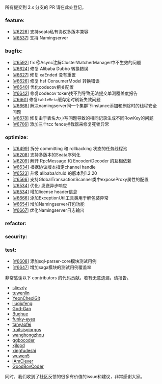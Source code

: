 所有提交到 2.x 分支的 PR 请在此处登记。

<!-- 请根据PR的类型添加 `变更记录` 到以下对应位置(feature/bugfix/optimize/test) 下 -->

### feature:
- [[#6226](https://github.com/apache/incubator-seata/pull/6226)] 支持seata私有协议多版本兼容
- [[#6537](https://github.com/apache/incubator-seata/pull/6537)] 支持 Namingserver

### bugfix:
- [[#6592](https://github.com/apache/incubator-seata/pull/6592)] fix @Async注解ClusterWatcherManager中不生效的问题
- [[#6624](https://github.com/apache/incubator-seata/pull/6624)] 修复 Alibaba Dubbo 转换错误
- [[#6627](https://github.com/apache/incubator-seata/pull/6627)] 修复 xaEnded 没有重置
- [[#6626](https://github.com/apache/incubator-seata/pull/6626)] 修复 hsf ConsumerModel 转换错误
- [[#6640](https://github.com/apache/incubator-seata/pull/6640)] 优化codecov相关配置
- [[#6642](https://github.com/apache/incubator-seata/pull/6642)] 修复codecov token找不到导致无法提交单测覆盖度报告
- [[#6661](https://github.com/apache/incubator-seata/pull/6661)] 修复`tableMeta`缓存定时刷新失效问题
- [[#6668](https://github.com/apache/incubator-seata/pull/6668)] 解决namingserver同一个集群下instance添加和删除时的线程安全问题
- [[#6678](https://github.com/apache/incubator-seata/pull/6678)] 修复由于表名大小写问题导致的相同记录生成不同RowKey的问题
- [[#6706](https://github.com/apache/incubator-seata/pull/6706)] 添加三个tcc fence拦截器来修复死锁异常

### optimize:
- [[#6499](https://github.com/apache/incubator-seata/pull/6499)] 拆分 committing 和 rollbacking 状态的任务线程池
- [[#6208](https://github.com/apache/incubator-seata/pull/6208)] 支持多版本的Seata序列化
- [[#6209](https://github.com/apache/incubator-seata/pull/6209)] 解开 RpcMessage 和 Encoder/Decoder 的互相依赖
- [[#6634](https://github.com/apache/incubator-seata/pull/6634)] 根据协议版本指定channel handle
- [[#6523](https://github.com/apache/incubator-seata/pull/6523)] 升级 alibaba/druid 的版本到1.2.20
- [[#6566](https://github.com/apache/incubator-seata/pull/6566)] 支持GlobalTransactionScanner类中exposeProxy属性的配置
- [[#6534](https://github.com/apache/incubator-seata/pull/6534)] 优化: 发送异步响应
- [[#6534](https://github.com/apache/incubator-seata/pull/6648)] 增加license header信息
- [[#6666](https://github.com/apache/incubator-seata/pull/6666)] 添加ExceptionUtil工具类用于解包装异常
- [[#6654](https://github.com/apache/incubator-seata/pull/6654)] 增加Namingserver打包功能
- [[#6667](https://github.com/apache/incubator-seata/pull/6667)] 优化Namingserver日志输出

### refactor:


### security:

### test:
- [[#6608](https://github.com/apache/incubator-seata/pull/6608)] 添加sql-parser-core模块测试用例
- [[#6647](https://github.com/apache/incubator-seata/pull/6647)] 增加saga模块的测试用例覆盖率



非常感谢以下 contributors 的代码贡献。若有无意遗漏，请报告。

<!-- 请确保您的 GitHub ID 在以下列表中 -->
- [slievrly](https://github.com/slievrly)
- [tuwenlin](https://github.com/tuwenlin)
- [YeonCheolGit](https://github.com/YeonCheolGit)
- [liuqiufeng](https://github.com/liuqiufeng)
- [God-Gan](https://github.com/God-Gan)
- [Bughue](https://github.com/Bughue)
- [funky-eyes](https://github.com/funky-eyes)
- [tanyaofei](https://github.com/tanyaofei)
- [traitsisgiorgos](https://github.com/traitsisgiorgos)
- [wanghongzhou](https://github.com/wanghongzhou)
- [ggbocoder](https://github.com/ggbocoder)
- [xjlgod](https://github.com/xjlgod)
- [xingfudeshi](https://github.com/xingfudeshi)
- [wuwen5](https://github.com/wuwen5)
- [iAmClever](https://github.com/iAmClever)
- [GoodBoyCoder](https://github.com/GoodBoyCoder)

同时，我们收到了社区反馈的很多有价值的issue和建议，非常感谢大家。

